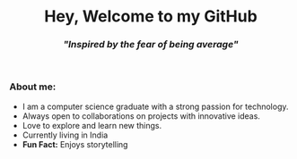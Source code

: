 <h1 align="center" font-size="5">Hey, Welcome to my GitHub</h1>
<h3 align="center"><strong><i><b>"Inspired by the fear of being average"</b></i></strong></h3>

<br/>

<!-- About me Section -->

<h3 align="left">About me:</h3>

- I am a computer science graduate with a strong passion for technology.
- Always open to collaborations on projects with innovative ideas.
- Love to explore and learn new things.
- Currently living in India
- **Fun Fact:** Enjoys storytelling

<br/>
